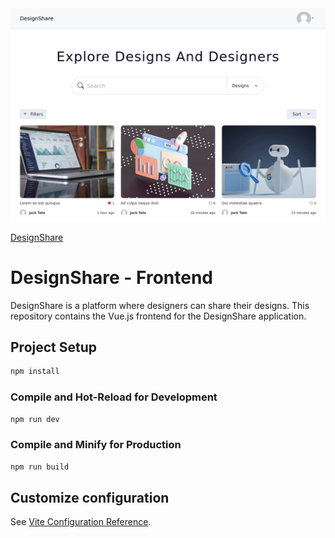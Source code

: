 <img src="Screenshot.png" alt="designshare screenshot">

<p><a href="designshare.uk.to" target="_blank">DesignShare</a></p>

# DesignShare - Frontend

DesignShare is a platform where designers can share their designs. This repository contains the Vue.js frontend for the DesignShare application.

## Project Setup

```sh
npm install
```

### Compile and Hot-Reload for Development

```sh
npm run dev
```

### Compile and Minify for Production

```sh
npm run build
```

## Customize configuration

See [Vite Configuration Reference](https://vitejs.dev/config/).